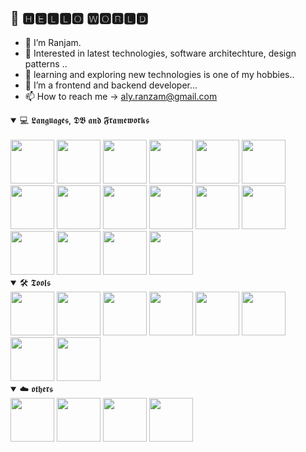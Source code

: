 ## 👊 🅷🅴🅻🅻🅾 🆆🅾🆁🅻🅳
- 👋 I’m Ranjam.
- 👀 Interested in latest technologies, software architechture, design patterns ..
- 🌱 learning and exploring new technologies is one of my hobbies..
- 💞️ I’m a frontend and backend developer...
- 📫 How to reach me -> aly.ranzam@gmail.com

<details open>
<summary>💻 𝕷𝖆𝖓𝖌𝖚𝖆𝖌𝖊𝖘, 𝕯𝕭 𝖆𝖓𝖉 𝕱𝖗𝖆𝖒𝖊𝖜𝖔𝖗𝖐𝖘</summary>
<br>
<img src="https://cdn.jsdelivr.net/gh/devicons/devicon/icons/html5/html5-original-wordmark.svg" height="70" width="70"/>
<img src="https://cdn.jsdelivr.net/gh/devicons/devicon/icons/css3/css3-original-wordmark.svg" height="70" width="70"/>
<img src="https://cdn.jsdelivr.net/gh/devicons/devicon/icons/react/react-original.svg" height="70" width="70" />
<img src="https://cdn.jsdelivr.net/gh/devicons/devicon/icons/nodejs/nodejs-original.svg" height="70" width="70" />
<img src="https://cdn.jsdelivr.net/gh/devicons/devicon/icons/javascript/javascript-original.svg" height="70" width="70"/>
<img src="https://cdn.jsdelivr.net/gh/devicons/devicon/icons/typescript/typescript-original.svg" height="70" width="70"/>
<img src="https://cdn.jsdelivr.net/gh/devicons/devicon/icons/dotnetcore/dotnetcore-original.svg" height="70" width="70" />
<img src="https://cdn.jsdelivr.net/gh/devicons/devicon/icons/csharp/csharp-original.svg" height="70" width="70"/>
<img src="https://cdn.jsdelivr.net/gh/devicons/devicon/icons/babel/babel-original.svg" height="70" width="70"/>
<img src="https://cdn.jsdelivr.net/gh/devicons/devicon/icons/bootstrap/bootstrap-plain-wordmark.svg" height="70" width="70"/>
<img src="https://cdn.jsdelivr.net/gh/devicons/devicon/icons/materialui/materialui-original.svg" height="70" width="70" />  
<img src="https://cdn.jsdelivr.net/gh/devicons/devicon/icons/microsoftsqlserver/microsoftsqlserver-plain-wordmark.svg" height="70" width="70"/>
<img src="https://cdn.jsdelivr.net/gh/devicons/devicon/icons/mysql/mysql-original-wordmark.svg" height="70" width="70"/>
<img src="https://cdn.jsdelivr.net/gh/devicons/devicon/icons/wordpress/wordpress-plain.svg" height="70" width="70"/>
<img src="https://cdn.jsdelivr.net/gh/devicons/devicon/icons/graphql/graphql-plain-wordmark.svg" height="70" width="70"/>
  <img src="https://cdn.jsdelivr.net/gh/devicons/devicon/icons/mongodb/mongodb-original.svg" height="70" width="70"/>
</details>

<details open>
<summary>🛠 𝕿𝖔𝖔𝖑𝖘</summary>
<img src="https://cdn.jsdelivr.net/gh/devicons/devicon/icons/visualstudio/visualstudio-plain.svg" height="70" width="70"/>
  <img src="https://cdn.jsdelivr.net/gh/devicons/devicon/icons/git/git-original-wordmark.svg" height="70" width="70"/>
<img src="https://cdn.jsdelivr.net/gh/devicons/devicon/icons/atom/atom-original.svg" height="70" width="70"/>
<img src="https://cdn.jsdelivr.net/gh/devicons/devicon/icons/vscode/vscode-original.svg" height="70" width="70"/>
  <img src="https://cdn.jsdelivr.net/gh/devicons/devicon/icons/mocha/mocha-plain.svg" height="70" width="70"/>
  <img src="https://cdn.jsdelivr.net/gh/devicons/devicon/icons/bash/bash-original.svg" height="70" width="70"/>
  <img src="https://cdn.jsdelivr.net/gh/devicons/devicon/icons/gimp/gimp-plain.svg" height="70" width="70"/>
  <img src="https://cdn.jsdelivr.net/gh/devicons/devicon/icons/filezilla/filezilla-plain-wordmark.svg" height="70" width="70" />
</details>

<details open>
  <summary>☁️ 𝖔𝖙𝖍𝖊𝖗𝖘</summary>
    <img src="https://cdn.jsdelivr.net/gh/devicons/devicon/icons/azure/azure-original-wordmark.svg" height="70" width="70"/>
  <img src="https://cdn.jsdelivr.net/gh/devicons/devicon/icons/docker/docker-original.svg" height="70" width="70"/>
  <img src="https://cdn.jsdelivr.net/gh/devicons/devicon/icons/heroku/heroku-original-wordmark.svg" height="70" width="70"/>
<img src="https://cdn.jsdelivr.net/gh/devicons/devicon/icons/kubernetes/kubernetes-plain-wordmark.svg" height="70" width="70"/>

  </details>
<!---
ryanzam/ryanzam is a ✨ special ✨ repository because its `README.md` (this file) appears on your GitHub profile.
You can click the Preview link to take a look at your changes.
--->
